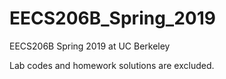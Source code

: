 # EECS206B_Spring_2019
EECS206B Spring 2019 at UC Berkeley

Lab codes and homework solutions are excluded.
